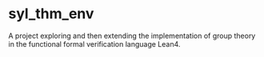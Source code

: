 # syl_thm_env

A project exploring and then extending the implementation of group theory in the functional formal verification language Lean4.
